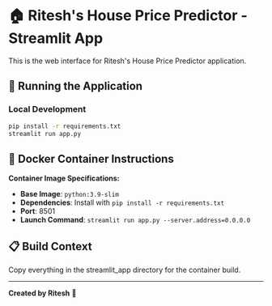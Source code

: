 # 🏠 Ritesh's House Price Predictor - Streamlit App

This is the web interface for Ritesh's House Price Predictor application.

## 🚀 Running the Application

### Local Development
```bash
pip install -r requirements.txt
streamlit run app.py
```

## 🐳 Docker Container Instructions

**Container Image Specifications:**
- **Base Image**: `python:3.9-slim`
- **Dependencies**: Install with `pip install -r requirements.txt`
- **Port**: 8501 
- **Launch Command**: `streamlit run app.py --server.address=0.0.0.0`

## 📋 Build Context
Copy everything in the streamlit_app directory for the container build.

---
**Created by Ritesh** 🚀